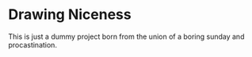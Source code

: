 # Drawing Niceness

This is just a dummy project born from the union of a boring sunday and procastination.
